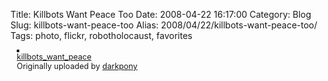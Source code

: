 Title: Killbots Want Peace Too
Date: 2008-04-22 16:17:00
Category: Blog
Slug: killbots-want-peace-too
Alias: 2008/04/22/killbots-want-peace-too/
Tags: photo, flickr, robotholocaust, favorites


<div style="float: left; margin-left: 10px; margin-bottom: 10px;"> <a href="http://www.flickr.com/photos/littleanimals/2429862923/" title="photo sharing"><img src="http://farm4.static.flickr.com/3051/2429862923_01ba069d5f_m.jpg" alt="" style="border: solid 2px #000000;" /></a> <br /> <span style="font-size: 0.9em; margin-top: 0px;">  <a href="http://www.flickr.com/photos/littleanimals/2429862923/">killbots_want_peace</a>  <br />  Originally uploaded by <a href="http://www.flickr.com/people/littleanimals/">darkpony</a> </span></div><br clear="all" />
